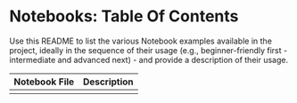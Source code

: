 # Notebooks: Table Of Contents

Use this README to list the various Notebook examples available in the project, ideally in the sequence of their usage (e.g., beginner-friendly first - intermediate and advanced next) - and provide a description of their usage.

| Notebook File | Description |
|:---|:---|
| | |
